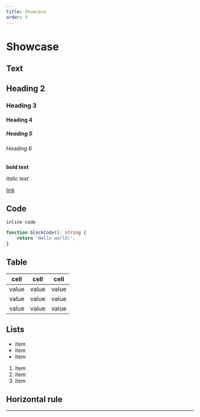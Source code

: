 ```yaml
---
title: Showcase
order: 3
---
```


# Showcase

## Text

## Heading 2

### Heading 3

#### Heading 4

##### Heading 5

###### Heading 6

**bold text**

_italic text_

[link](//middlemanapp.com)

## Code

`inline code`

```ts
function blockCode(): string {
    return 'Hello world!';
}
```

## Table

| cell  | cell  | cell  |
| ----- | ----- | ----- |
| value | value | value |
| value | value | value |
| value | value | value |

## Lists

-   item
-   item
-   item

1. item
1. item
1. item

## Horizontal rule

---
